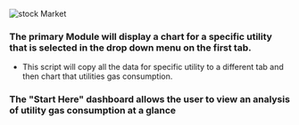 ![stock Market](Images/gasconsumption.jpg) 

### The primary Module will display a chart for a specific utility that is selected in the drop down menu on the first tab. 

* This script will copy all the data for specific utility to a different tab and then chart that utilities gas consumption. 

### The "Start Here" dashboard allows the user to view an analysis of utility gas consumption at a glance

